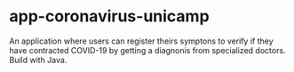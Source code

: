 # app-coronavirus-unicamp

An application where users can register theirs symptons to verify if they have contracted COVID-19 by getting a diagnonis from specialized doctors. Build with Java.
